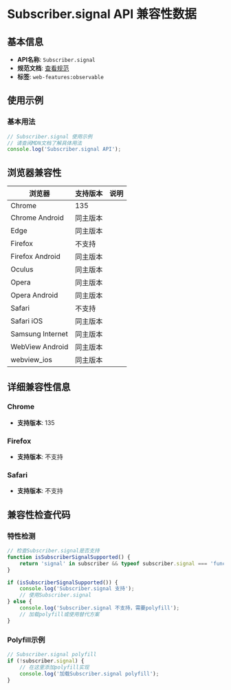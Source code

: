 # Subscriber.signal API 兼容性数据

## 基本信息

- **API名称**: `Subscriber.signal`
- **规范文档**: [查看规范](https://wicg.github.io/observable/#dom-subscriber-signal)
- **标签**: `web-features:observable`

## 使用示例

### 基本用法

```javascript
// Subscriber.signal 使用示例
// 请查阅MDN文档了解具体用法
console.log('Subscriber.signal API');
```

## 浏览器兼容性

| 浏览器 | 支持版本 | 说明 |
|--------|----------|------|
| Chrome | 135 |  |
| Chrome Android | 同主版本 |  |
| Edge | 同主版本 |  |
| Firefox | 不支持 |  |
| Firefox Android | 同主版本 |  |
| Oculus | 同主版本 |  |
| Opera | 同主版本 |  |
| Opera Android | 同主版本 |  |
| Safari | 不支持 |  |
| Safari iOS | 同主版本 |  |
| Samsung Internet | 同主版本 |  |
| WebView Android | 同主版本 |  |
| webview_ios | 同主版本 |  |

## 详细兼容性信息

### Chrome

- **支持版本**: 135

### Firefox

- **支持版本**: 不支持

### Safari

- **支持版本**: 不支持

## 兼容性检查代码

### 特性检测

```javascript
// 检查Subscriber.signal是否支持
function isSubscriberSignalSupported() {
    return 'signal' in subscriber && typeof subscriber.signal === 'function';
}

if (isSubscriberSignalSupported()) {
    console.log('Subscriber.signal 支持');
    // 使用Subscriber.signal
} else {
    console.log('Subscriber.signal 不支持，需要polyfill');
    // 加载polyfill或使用替代方案
}
```

### Polyfill示例

```javascript
// Subscriber.signal polyfill
if (!subscriber.signal) {
    // 在这里添加polyfill实现
    console.log('加载Subscriber.signal polyfill');
}
```

